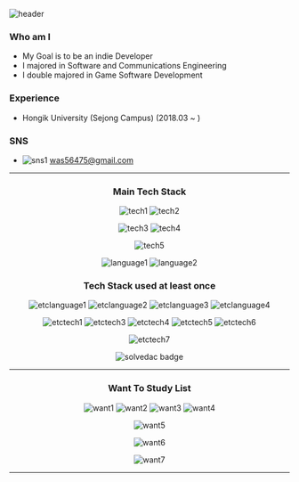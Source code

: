 
![header](https://capsule-render.vercel.app/api?type=waving&color=auto&height=250&section=header&text=HongJun%20Kim&fontAlignY=35&desc=was564's%20Github%20Page&descAlign=70&descAlignY=50&fontSize=70)

### Who am I
- My Goal is to be an indie Developer
- I majored in Software and Communications Engineering
- I double majored in Game Software Development

### Experience
- Hongik University (Sejong Campus) (2018.03 ~ )

### SNS
- ![sns1](https://img.shields.io/badge/Gmail-E14D43?style=flat&logo=gmail&logoColor=ffffff) was56475@gmail.com

<div align=center>

-----

### Main Tech Stack

![tech1](https://img.shields.io/badge/Github-000000?style=flat&logo=github&logoColor=ffffff)
![tech2](https://img.shields.io/badge/GitKraken-161A23?style=flat&logo=gitkraken&logoColor=149287)

![tech3](https://img.shields.io/badge/Unity-4C4C4C?style=flat&logo=unity&logoColor=ffffff)
![tech4](https://img.shields.io/badge/DirectX-80BB01)

![tech5](https://img.shields.io/badge/MariaDB-003545?style=flat&logo=mariadb&logoColor=ffffff)

![language1](https://img.shields.io/badge/C_Sharp-390091?style=flat&logo=csharp&logoColor=ffffff)
![language2](https://img.shields.io/badge/C++-30599C?style=flat&logo=cplusplus&logoColor=ffffff)

<!--
![GitHub stats](https://github-readme-stats.vercel.app/api?username=was564)
-->


### Tech Stack used at least once 

![etclanguage1](https://img.shields.io/badge/Python-3670A0?style=flat&logo=python&logoColor=ffffff)
![etclanguage2](https://img.shields.io/badge/Java-C74634)
![etclanguage3](https://img.shields.io/badge/TypeScript-3179C7?style=flat&logo=typescript&logoColor=ffffff)
![etclanguage4](https://img.shields.io/badge/R-1E65B7?style=flat&logo=r&logoColor=ffffff)

![etctech1](https://img.shields.io/badge/Azure-0C549B?style=flat&logo=microsoftazure&logoColor=ffffff)
![etctech3](https://img.shields.io/badge/Docker-0092E6?style=flat&logo=docker&logoColor=ffffff)
![etctech4](https://img.shields.io/badge/Flask-000000?style=flat&logo=flask&logoColor=ffffff)
![etctech5](https://img.shields.io/badge/Ionic4-3880FF?style=flat&logo=ionic&logoColor=ffffff)
![etctech6](https://img.shields.io/badge/AndroidStudio-34A853?style=flat&logo=android&logoColor=ffffff)

![etctech7](https://img.shields.io/badge/Pytorch-EE4928?style=flat&logo=pytorch&logoColor=ffffff)

<!--
![etctech8](https://img.shields.io/badge/Ubuntu-E95420?style=flat&logo=ubuntu&logoColor=ffffff)
-->


![solvedac badge](https://solvedac-readme-badge.vercel.app/api/v1/badge?user=was564&compact=1)

-----

### Want To Study List

![want1](https://img.shields.io/badge/Godot-478CBF?style=flat&logo=godotengine&logoColor=ffffff)
![want2](https://img.shields.io/badge/Unreal-000000?style=flat&logo=unrealengine&logoColor=ffffff)
![want3](https://img.shields.io/badge/Unity-4C4C4C?style=flat&logo=unity&logoColor=ffffff)
![want4](https://img.shields.io/badge/DirectX-80BB01)

![want5](https://img.shields.io/badge/Rust-000000?style=flat&logo=rust&logoColor=ffffff)

![want6](https://img.shields.io/badge/aws-E98C00?style=flat&logo=amazonaws&logoColor=ffffff)

![want7](https://img.shields.io/badge/Blender-EA7600?style=flat&logo=blender&logoColor=ffffff)

-----

</div>